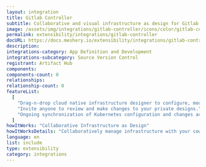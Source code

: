 ```yaml
---
layout: integration
title: Gitlab Controller
subtitle: Collaborative and visual infrastructure as design for Gitlab Controller
image: /assets/img/integrations/gitlab-controller/icons/color/gitlab-controller-color.svg
permalink: extensibility/integrations/gitlab-controller
docURL: https://docs.meshery.io/extensibility/integrations/gitlab-controller
description:
integrations-category: App Definition and Development
integrations-subcategory: Source Version Control
registrant: Artifact Hub
components:
components-count: 0
relationships:
relationship-count: 0
featureList:
  [
    "Drag-n-drop cloud native infrastructure designer to configure, model, and deploy your workloads.",
    "Invite anyone to review and make changes to your private designs.",
    "Ongoing synchronization of Kubernetes configuration and changes across any number of clusters.",
  ]
howItWorks: "Collaborative Infrastructure as Design"
howItWorksDetails: "Collaboratively manage infrastructure with your coworkers synchronously sharing the same designs."
language: en
list: include
type: extensibility
category: integrations
---
```

